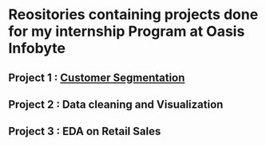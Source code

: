 # Reositories containing projects done for my internship Program at Oasis Infobyte

## **Project 1** : [Customer Segmentation](https://github.com/Eucharia29/OIBSIP/tree/main/Project%201)
## **Project 2** : Data cleaning and Visualization
## **Project 3** : EDA on Retail Sales
